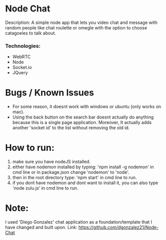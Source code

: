 # Node Chat

Description:
A simple node app that lets you video chat and message with random people like chat roulette or omegle with the option to choose catagoeies to talk about. 

### Technologies:
- WebRTC
- Node
- Socket.io
- JQuery

# Bugs / Known Issues
- For some reason, it doesnt work with windows or ubuntu (only works on mac).
- Using the back button on the search bar doesnt actually do anything because this is a single page application.
Moreover, It actually adds another 'socket id' to the list without removing the old id.

# How to run: 
1. make sure you have nodeJS installed.
2. either have nodemon installed by typing: 'npm install -g nodemon' in cmd line or in package.json change 'nodemon' to 'node'.
3. then in the root directory type: 'npm start' in cmd line to run.
4. if you dont have nodemon and dont want to install it, you can also type 'node zulu.js' in cmd line to run.

# Note: 
I used 'Diego Gonzalez' chat application as a foundation/template that I have changed and built upon. Link: https://github.com/dgonzalez21/Node-Chat
